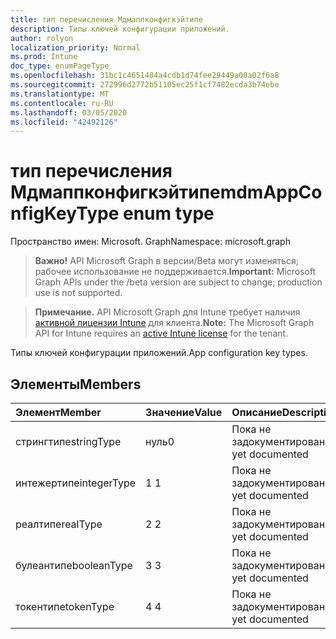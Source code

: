 ```yaml
---
title: тип перечисления Мдмаппконфигкэйтипе
description: Типы ключей конфигурации приложений.
author: rolyon
localization_priority: Normal
ms.prod: Intune
doc_type: enumPageType
ms.openlocfilehash: 31bc1c4651484a4cdb1d74fee29449a00a02f6a8
ms.sourcegitcommit: 272996d2772b51105ec25f1cf7482ecda3b74ebe
ms.translationtype: MT
ms.contentlocale: ru-RU
ms.lasthandoff: 03/05/2020
ms.locfileid: "42492126"
---
```

# <a name="mdmappconfigkeytype-enum-type"></a><span data-ttu-id="158c9-103">тип перечисления Мдмаппконфигкэйтипе</span><span class="sxs-lookup"><span data-stu-id="158c9-103">mdmAppConfigKeyType enum type</span></span>

<span data-ttu-id="158c9-104">Пространство имен: Microsoft. Graph</span><span class="sxs-lookup"><span data-stu-id="158c9-104">Namespace: microsoft.graph</span></span>

> <span data-ttu-id="158c9-105">**Важно!** API Microsoft Graph в версии/Beta могут изменяться; рабочее использование не поддерживается.</span><span class="sxs-lookup"><span data-stu-id="158c9-105">**Important:** Microsoft Graph APIs under the /beta version are subject to change; production use is not supported.</span></span>

> <span data-ttu-id="158c9-106">**Примечание.** API Microsoft Graph для Intune требует наличия [активной лицензии Intune](https://go.microsoft.com/fwlink/?linkid=839381) для клиента.</span><span class="sxs-lookup"><span data-stu-id="158c9-106">**Note:** The Microsoft Graph API for Intune requires an [active Intune license](https://go.microsoft.com/fwlink/?linkid=839381) for the tenant.</span></span>

<span data-ttu-id="158c9-107">Типы ключей конфигурации приложений.</span><span class="sxs-lookup"><span data-stu-id="158c9-107">App configuration key types.</span></span>

## <a name="members"></a><span data-ttu-id="158c9-108">Элементы</span><span class="sxs-lookup"><span data-stu-id="158c9-108">Members</span></span>
|<span data-ttu-id="158c9-109">Элемент</span><span class="sxs-lookup"><span data-stu-id="158c9-109">Member</span></span>|<span data-ttu-id="158c9-110">Значение</span><span class="sxs-lookup"><span data-stu-id="158c9-110">Value</span></span>|<span data-ttu-id="158c9-111">Описание</span><span class="sxs-lookup"><span data-stu-id="158c9-111">Description</span></span>|
|:---|:---|:---|
|<span data-ttu-id="158c9-112">стрингтипе</span><span class="sxs-lookup"><span data-stu-id="158c9-112">stringType</span></span>|<span data-ttu-id="158c9-113">нуль</span><span class="sxs-lookup"><span data-stu-id="158c9-113">0</span></span>|<span data-ttu-id="158c9-114">Пока не задокументировано.</span><span class="sxs-lookup"><span data-stu-id="158c9-114">Not yet documented</span></span>|
|<span data-ttu-id="158c9-115">интежертипе</span><span class="sxs-lookup"><span data-stu-id="158c9-115">integerType</span></span>|<span data-ttu-id="158c9-116">1 </span><span class="sxs-lookup"><span data-stu-id="158c9-116">1</span></span>|<span data-ttu-id="158c9-117">Пока не задокументировано.</span><span class="sxs-lookup"><span data-stu-id="158c9-117">Not yet documented</span></span>|
|<span data-ttu-id="158c9-118">реалтипе</span><span class="sxs-lookup"><span data-stu-id="158c9-118">realType</span></span>|<span data-ttu-id="158c9-119">2 </span><span class="sxs-lookup"><span data-stu-id="158c9-119">2</span></span>|<span data-ttu-id="158c9-120">Пока не задокументировано.</span><span class="sxs-lookup"><span data-stu-id="158c9-120">Not yet documented</span></span>|
|<span data-ttu-id="158c9-121">булеантипе</span><span class="sxs-lookup"><span data-stu-id="158c9-121">booleanType</span></span>|<span data-ttu-id="158c9-122">3 </span><span class="sxs-lookup"><span data-stu-id="158c9-122">3</span></span>|<span data-ttu-id="158c9-123">Пока не задокументировано.</span><span class="sxs-lookup"><span data-stu-id="158c9-123">Not yet documented</span></span>|
|<span data-ttu-id="158c9-124">токентипе</span><span class="sxs-lookup"><span data-stu-id="158c9-124">tokenType</span></span>|<span data-ttu-id="158c9-125">4 </span><span class="sxs-lookup"><span data-stu-id="158c9-125">4</span></span>|<span data-ttu-id="158c9-126">Пока не задокументировано.</span><span class="sxs-lookup"><span data-stu-id="158c9-126">Not yet documented</span></span>|



